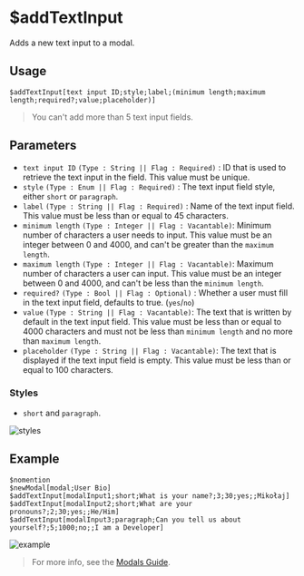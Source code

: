 # $addTextInput
Adds a new text input to a modal.

## Usage
```
$addTextInput[text input ID;style;label;(minimum length;maximum length;required?;value;placeholder)]
```
> You can't add more than 5 text input fields.

## Parameters
- `text input ID` `(Type : String || Flag : Required)` : ID that is used to retrieve the text input in the field. This value must be unique.
- `style` `(Type : Enum || Flag : Required)` : The text input field style, either `short` or `paragraph`.
- `label` `(Type : String || Flag : Required)` : Name of the text input field. This value must be less than or equal to 45 characters.
- `minimum length` `(Type : Integer || Flag : Vacantable)`: Minimum number of characters a user needs to input. This value must be an integer between 0 and 4000, and can't be greater than the `maximum length`.
- `maximum length` `(Type : Integer || Flag : Vacantable)`: Maximum number of characters a user can input. This value must be an integer between 0 and 4000, and can't be less than the `minimum length`.  
- `required?` `(Type : Bool || Flag : Optional)` : Whether a user must fill in the text input field, defaults to true. (`yes`/`no`)
- `value` `(Type : String || Flag : Vacantable)`: The text that is written by default in the text input field. This value must be less than or equal to 4000 characters and must not be less than `minimum length` and no more than `maximum length`.
- `placeholder` `(Type : String || Flag : Vacantable)`: The text that is displayed if the text input field is empty. This value must be less than or equal to 100 characters.

### Styles
- `short` and `paragraph`.

![styles](https://user-images.githubusercontent.com/113303649/209936324-5a9f1d2b-8eea-48d4-b3cb-749a6d68c2d2.png)


## Example
```
$nomention
$newModal[modal;User Bio]
$addTextInput[modalInput1;short;What is your name?;3;30;yes;;Mikołaj]
$addTextInput[modalInput2;short;What are your pronouns?;2;30;yes;;He/Him]
$addTextInput[modalInput3;paragraph;Can you tell us about yourself?;5;1000;no;;I am a Developer]
```
![example](https://user-images.githubusercontent.com/113303649/209936030-02352d16-a81f-486f-aa32-839c82f4fa6d.png)

> For more info, see the [Modals Guide](../guides/modals.md).
